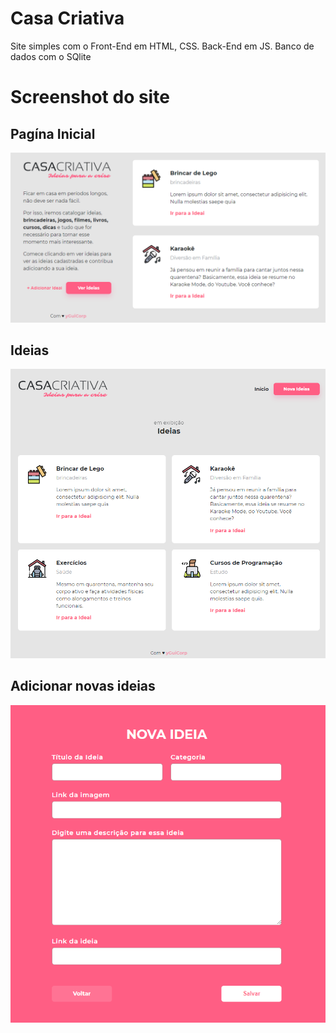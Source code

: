 # Casa Criativa
<p>Site simples com o Front-End em HTML, CSS. Back-End em JS. Banco de dados com o SQlite</p>

# Screenshot do site
## Pagína Inicial

![](https://github.com/guilhermeluan/Workshop-Rocketseat/blob/master/screenshots/home.png?raw=true)

## Ideias

![](https://github.com/guilhermeluan/Workshop-Rocketseat/blob/master/screenshots/ideias.png?raw=true)

## Adicionar novas ideias

![](https://github.com/guilhermeluan/Workshop-Rocketseat/blob/master/screenshots/nova_ideia.png?raw=true)
